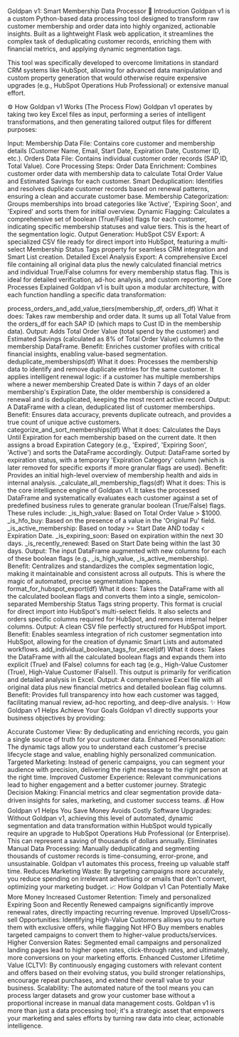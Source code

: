 Goldpan v1: Smart Membership Data Processor
🚀 Introduction
Goldpan v1 is a custom Python-based data processing tool designed to transform raw customer membership and order data into highly organized, actionable insights. Built as a lightweight Flask web application, it streamlines the complex task of deduplicating customer records, enriching them with financial metrics, and applying dynamic segmentation tags.

This tool was specifically developed to overcome limitations in standard CRM systems like HubSpot, allowing for advanced data manipulation and custom property generation that would otherwise require expensive upgrades (e.g., HubSpot Operations Hub Professional) or extensive manual effort.

⚙️ How Goldpan v1 Works (The Process Flow)
Goldpan v1 operates by taking two key Excel files as input, performing a series of intelligent transformations, and then generating tailored output files for different purposes:

Input:
Membership Data File: Contains core customer and membership details (Customer Name, Email, Start Date, Expiration Date, Customer ID, etc.).
Orders Data File: Contains individual customer order records (SAP ID, Total Value).
Core Processing Steps:
Order Data Enrichment: Combines customer order data with membership data to calculate Total Order Value and Estimated Savings for each customer.
Smart Deduplication: Identifies and resolves duplicate customer records based on renewal patterns, ensuring a clean and accurate customer base.
Membership Categorization: Groups memberships into broad categories like 'Active', 'Expiring Soon', and 'Expired' and sorts them for initial overview.
Dynamic Flagging: Calculates a comprehensive set of boolean (True/False) flags for each customer, indicating specific membership statuses and value tiers. This is the heart of the segmentation logic.
Output Generation:
HubSpot CSV Export: A specialized CSV file ready for direct import into HubSpot, featuring a multi-select Membership Status Tags property for seamless CRM integration and Smart List creation.
Detailed Excel Analysis Export: A comprehensive Excel file containing all original data plus the newly calculated financial metrics and individual True/False columns for every membership status flag. This is ideal for detailed verification, ad-hoc analysis, and custom reporting.
🔧 Core Processes Explained
Goldpan v1 is built upon a modular architecture, with each function handling a specific data transformation:

process_orders_and_add_value_tiers(membership_df, orders_df)
What it does: Takes raw membership and order data. It sums up all Total Value from the orders_df for each SAP ID (which maps to Cust ID in the membership data).
Output: Adds Total Order Value (total spend by the customer) and Estimated Savings (calculated as 8% of Total Order Value) columns to the membership DataFrame.
Benefit: Enriches customer profiles with critical financial insights, enabling value-based segmentation.
deduplicate_memberships(df)
What it does: Processes the membership data to identify and remove duplicate entries for the same customer. It applies intelligent renewal logic: if a customer has multiple memberships where a newer membership Created Date is within 7 days of an older membership's Expiration Date, the older membership is considered a renewal and is deduplicated, keeping the most recent active record.
Output: A DataFrame with a clean, deduplicated list of customer memberships.
Benefit: Ensures data accuracy, prevents duplicate outreach, and provides a true count of unique active customers.
categorize_and_sort_memberships(df)
What it does: Calculates the Days Until Expiration for each membership based on the current date. It then assigns a broad Expiration Category (e.g., 'Expired', 'Expiring Soon', 'Active') and sorts the DataFrame accordingly.
Output: DataFrame sorted by expiration status, with a temporary 'Expiration Category' column (which is later removed for specific exports if more granular flags are used).
Benefit: Provides an initial high-level overview of membership health and aids in internal analysis.
_calculate_all_membership_flags(df)
What it does: This is the core intelligence engine of Goldpan v1. It takes the processed DataFrame and systematically evaluates each customer against a set of predefined business rules to generate granular boolean (True/False) flags. These rules include:
_is_high_value: Based on Total Order Value > $1000.
_is_hfo_buy: Based on the presence of a value in the 'Original Pu' field.
_is_active_membership: Based on today >= Start Date AND today < Expiration Date.
_is_expiring_soon: Based on expiration within the next 30 days.
_is_recently_renewed: Based on Start Date being within the last 30 days.
Output: The input DataFrame augmented with new columns for each of these boolean flags (e.g., _is_high_value, _is_active_membership).
Benefit: Centralizes and standardizes the complex segmentation logic, making it maintainable and consistent across all outputs. This is where the magic of automated, precise segmentation happens.
format_for_hubspot_export(df)
What it does: Takes the DataFrame with all the calculated boolean flags and converts them into a single, semicolon-separated Membership Status Tags string property. This format is crucial for direct import into HubSpot's multi-select fields. It also selects and orders specific columns required for HubSpot, and removes internal helper columns.
Output: A clean CSV file perfectly structured for HubSpot import.
Benefit: Enables seamless integration of rich customer segmentation into HubSpot, allowing for the creation of dynamic Smart Lists and automated workflows.
add_individual_boolean_tags_for_excel(df)
What it does: Takes the DataFrame with all the calculated boolean flags and expands them into explicit (True) and (False) columns for each tag (e.g., High-Value Customer (True), High-Value Customer (False)). This output is primarily for verification and detailed analysis in Excel.
Output: A comprehensive Excel file with all original data plus new financial metrics and detailed boolean flag columns.
Benefit: Provides full transparency into how each customer was tagged, facilitating manual review, ad-hoc reporting, and deep-dive analysis.
✨ How Goldpan v1 Helps Achieve Your Goals
Goldpan v1 directly supports your business objectives by providing:

Accurate Customer View: By deduplicating and enriching records, you gain a single source of truth for your customer data.
Enhanced Personalization: The dynamic tags allow you to understand each customer's precise lifecycle stage and value, enabling highly personalized communication.
Targeted Marketing: Instead of generic campaigns, you can segment your audience with precision, delivering the right message to the right person at the right time.
Improved Customer Experience: Relevant communications lead to higher engagement and a better customer journey.
Strategic Decision Making: Financial metrics and clear segmentation provide data-driven insights for sales, marketing, and customer success teams.
💰 How Goldpan v1 Helps You Save Money
Avoids Costly Software Upgrades: Without Goldpan v1, achieving this level of automated, dynamic segmentation and data transformation within HubSpot would typically require an upgrade to HubSpot Operations Hub Professional (or Enterprise). This can represent a saving of thousands of dollars annually.
Eliminates Manual Data Processing: Manually deduplicating and segmenting thousands of customer records is time-consuming, error-prone, and unsustainable. Goldpan v1 automates this process, freeing up valuable staff time.
Reduces Marketing Waste: By targeting campaigns more accurately, you reduce spending on irrelevant advertising or emails that don't convert, optimizing your marketing budget.
📈 How Goldpan v1 Can Potentially Make More Money
Increased Customer Retention: Timely and personalized Expiring Soon and Recently Renewed campaigns significantly improve renewal rates, directly impacting recurring revenue.
Improved Upsell/Cross-sell Opportunities: Identifying High-Value Customers allows you to nurture them with exclusive offers, while flagging Not HFO Buy members enables targeted campaigns to convert them to higher-value products/services.
Higher Conversion Rates: Segmented email campaigns and personalized landing pages lead to higher open rates, click-through rates, and ultimately, more conversions on your marketing efforts.
Enhanced Customer Lifetime Value (CLTV): By continuously engaging customers with relevant content and offers based on their evolving status, you build stronger relationships, encourage repeat purchases, and extend their overall value to your business.
Scalability: The automated nature of the tool means you can process larger datasets and grow your customer base without a proportional increase in manual data management costs.
Goldpan v1 is more than just a data processing tool; it's a strategic asset that empowers your marketing and sales efforts by turning raw data into clear, actionable intelligence.
